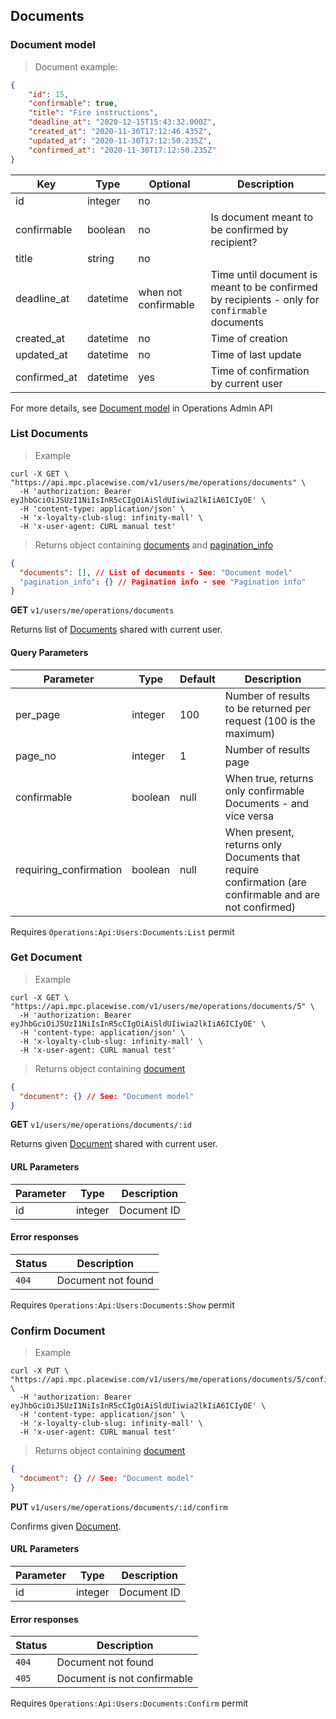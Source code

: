 ## <a name="operations-documents"></a> Documents

### <a name="operations-document-model"></a> Document model

> Document example:

```json
{
    "id": 15,
    "confirmable": true,
    "title": "Fire instructions",
    "deadline_at": "2020-12-15T15:43:32.000Z",
    "created_at": "2020-11-30T17:12:46.435Z",
    "updated_at": "2020-11-30T17:12:50.235Z",
    "confirmed_at": "2020-11-30T17:12:50.235Z"
}
```

Key | Type | Optional | Description
--------- | --------- | --------- | ---------
id | integer | no |
confirmable | boolean | no | Is document meant to be confirmed by recipient?
title | string | no |
deadline_at | datetime | when not confirmable | Time until document is meant to be confirmed by recipients - only for `confirmable` documents
created_at | datetime | no | Time of creation
updated_at | datetime | no | Time of last update
confirmed_at | datetime | yes| Time of confirmation by current user

For more details, see [Document model](#operations-admin-document-model) in Operations Admin API

### <a name="operations-list-documents"></a> List Documents

> Example

```shell
curl -X GET \
"https://api.mpc.placewise.com/v1/users/me/operations/documents" \
  -H 'authorization: Bearer eyJhbGciOiJSUzI1NiIsInR5cCIgOiAiSldUIiwia2lkIiA6ICIyOE' \
  -H 'content-type: application/json' \
  -H 'x-loyalty-club-slug: infinity-mall' \
  -H 'x-user-agent: CURL manual test'
```

> Returns object containing [documents](#operations-document-model) and [pagination_info](#pagination-model)

```json
{
  "documents": [], // List of documents - See: "Document model"
  "pagination_info": {} // Pagination info - see "Pagination info"
}
````

**GET** `v1/users/me/operations/documents`

Returns list of [Documents](#operations-document-model) shared with current user.

#### Query Parameters

Parameter              | Type                            | Default   | Description
--------------         | -----------                     | --------- | -----------
per_page               | integer                         | 100       | Number of results to be returned per request (100 is the maximum)
page_no                | integer                         | 1         | Number of results page 
confirmable            | boolean                         | null      | When true, returns only confirmable Documents - and vice versa
requiring_confirmation | boolean                         | null      | When present, returns only Documents that require confirmation (are confirmable and are not confirmed)

<aside class="notice">
Requires <code>Operations:Api:Users:Documents:List</code> permit
</aside>

### <a name="operations-show-document"></a> Get Document

> Example

```shell
curl -X GET \
"https://api.mpc.placewise.com/v1/users/me/operations/documents/5" \
  -H 'authorization: Bearer eyJhbGciOiJSUzI1NiIsInR5cCIgOiAiSldUIiwia2lkIiA6ICIyOE' \
  -H 'content-type: application/json' \
  -H 'x-loyalty-club-slug: infinity-mall' \
  -H 'x-user-agent: CURL manual test'
```

> Returns object containing [document](#operations-document-model)

```json
{
  "document": {} // See: "Document model"
}
````

**GET** `v1/users/me/operations/documents/:id`

Returns given [Document](#operations-document-model) shared with current user. 

#### URL Parameters

Parameter  | Type    | Description
---------- | --------| ------
id         | integer | Document ID 

#### Error responses

Status    | Description
--------- | ----------- 
`404`     | Document not found

<aside class="notice">
Requires <code>Operations:Api:Users:Documents:Show</code> permit
</aside>

### <a name="operations-show-document"></a> Confirm Document

> Example

```shell
curl -X PUT \
"https://api.mpc.placewise.com/v1/users/me/operations/documents/5/confirm" \
  -H 'authorization: Bearer eyJhbGciOiJSUzI1NiIsInR5cCIgOiAiSldUIiwia2lkIiA6ICIyOE' \
  -H 'content-type: application/json' \
  -H 'x-loyalty-club-slug: infinity-mall' \
  -H 'x-user-agent: CURL manual test'
```

> Returns object containing [document](#operations-document-model)

```json
{
  "document": {} // See: "Document model"
}
````

**PUT** `v1/users/me/operations/documents/:id/confirm`

Confirms given [Document](#operations-document-model). 

#### URL Parameters

Parameter  | Type    | Description
---------- | --------| ------
id         | integer | Document ID 

#### Error responses

Status    | Description
--------- | ----------- 
`404`     | Document not found
`405`     | Document is not confirmable

<aside class="notice">
Requires <code>Operations:Api:Users:Documents:Confirm</code> permit
</aside>
